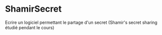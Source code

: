 # ShamirSecret
Ecrire un logiciel permettant le partage d'un secret (Shamir's secret sharing étudié pendant le cours)
